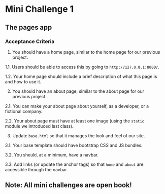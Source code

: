 # Mini Challenge 1

 

## The pages app

 

### Acceptance Criteria

1. You should have a home page, similar to the home page for our previous project.

1.1. Users should be able to access this by going to `http://127.0.0.1:8000/`.

1.2. Your home page should include a brief description of what this page is and how to use it.

2. You should have an about page, similar to the about page for our previous project.

2.1. You can make your about page about yourself, as a developer, or a fictional company.

2.2. Your about page must have at least one image (using the `static` module we introduced last class).

3. Update `base.html` so that it manages the look and feel of our site.

3.1. Your base template should have bootstrap CSS and JS bundles.

3.2. You should, at a minimum, have a navbar.

3.3. Add links (or update the anchor tags) so that `home` and `about` are accessible through the navbar.

 

## Note: All mini challenges are open book!